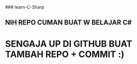 ##﻿# learn-C-Sharp

## NIH REPO CUMAN BUAT W BELAJAR C#
# SENGAJA UP DI GITHUB BUAT TAMBAH REPO + COMMIT :)
